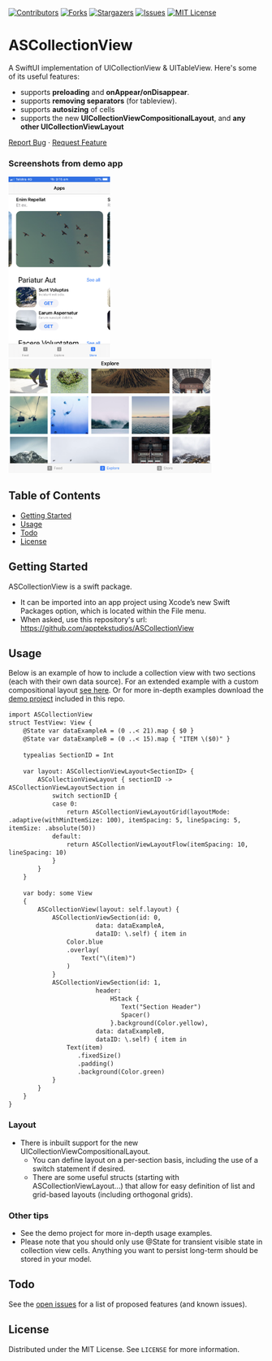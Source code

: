 [![Contributors][contributors-shield]][contributors-url]
[![Forks][forks-shield]][forks-url]
[![Stargazers][stars-shield]][stars-url]
[![Issues][issues-shield]][issues-url]
[![MIT License][license-shield]][license-url]

# ASCollectionView
A SwiftUI implementation of UICollectionView & UITableView. Here's some of its useful features:
 * supports **preloading** and **onAppear/onDisappear**.
 * supports **removing separators** (for tableview).
 * supports **autosizing** of cells
 * supports the new **UICollectionViewCompositionalLayout**, and **any other UICollectionViewLayout**

<a href="https://github.com/apptekstudios/ASCollectionView/issues">Report Bug</a>  ·  <a href="https://github.com/apptekstudios/ASCollectionView/issues">Request Feature</a>

### Screenshots from demo app
<img src="/readmeAssets/demo2.PNG" width="200"><img src="/readmeAssets/demo1.PNG" width="400">

## Table of Contents
* [Getting Started](#getting-started)
* [Usage](#usage)
* [Todo](#todo)
* [License](#license)


## Getting Started
ASCollectionView is a swift package.
 * It can be imported into an app project using Xcode’s new Swift Packages option, which is located within the File menu.
 * When asked, use this repository's url: https://github.com/apptekstudios/ASCollectionView

## Usage
Below is an example of how to include a collection view with two sections (each with their own data source). For an extended example with a custom compositional layout [see here](/readmeAssets/SampleUsage.swift). Or for more in-depth examples download the [demo project](/Demo/) included in this repo.
```
import ASCollectionView
struct TestView: View {
	@State var dataExampleA = (0 ..< 21).map { $0 }
	@State var dataExampleB = (0 ..< 15).map { "ITEM \($0)" }
	
	typealias SectionID = Int
	
	var layout: ASCollectionViewLayout<SectionID> {
		ASCollectionViewLayout { sectionID -> ASCollectionViewLayoutSection in
			switch sectionID {
			case 0:
				return ASCollectionViewLayoutGrid(layoutMode: .adaptive(withMinItemSize: 100), itemSpacing: 5, lineSpacing: 5, itemSize: .absolute(50))
			default:
				return ASCollectionViewLayoutFlow(itemSpacing: 10, lineSpacing: 10)
			}
		}
	}
	
	var body: some View
	{
		ASCollectionView(layout: self.layout) {
			ASCollectionViewSection(id: 0,
						data: dataExampleA,
						dataID: \.self) { item in
				Color.blue
				.overlay(
					Text("\(item)")
				)
			}
			ASCollectionViewSection(id: 1,
						header:
							HStack {
							   Text("Section Header")
							   Spacer()
							}.background(Color.yellow),
						data: dataExampleB,
						dataID: \.self) { item in
				Text(item)
				   .fixedSize()
				   .padding()
				   .background(Color.green)
			}
		}
	}
}
```

### Layout
 * There is inbuilt support for the new UICollectionViewCompositionalLayout.
   * You can define layout on a per-section basis, including the use of a switch statement if desired.
   * There are some useful structs (starting with ASCollectionViewLayout...) that allow for easy definition of list and grid-based layouts (including orthogonal grids).

### Other tips
 * See the demo project for more in-depth usage examples.
 * Please note that you should only use @State for transient visible state in collection view cells. Anything you want to persist long-term should be stored in your model.

## Todo
See the [open issues](https://github.com/apptekstudios/ASCollectionView/issues) for a list of proposed features (and known issues).

## License
Distributed under the MIT License. See `LICENSE` for more information.


<!-- MARKDOWN LINKS & IMAGES -->
<!-- https://www.markdownguide.org/basic-syntax/#reference-style-links -->
[contributors-shield]: https://img.shields.io/github/contributors/apptekstudios/ASCollectionView.svg?style=flat-square
[contributors-url]: https://github.com/apptekstudios/ASCollectionView/graphs/contributors
[forks-shield]: https://img.shields.io/github/forks/apptekstudios/ASCollectionView.svg?style=flat-square
[forks-url]: https://github.com/apptekstudios/ASCollectionView/network/members
[stars-shield]: https://img.shields.io/github/stars/apptekstudios/ASCollectionView.svg?style=flat-square
[stars-url]: https://github.com/apptekstudios/ASCollectionView/stargazers
[issues-shield]: https://img.shields.io/github/issues/apptekstudios/ASCollectionView.svg?style=flat-square
[issues-url]: https://github.com/apptekstudios/ASCollectionView/issues
[license-shield]: https://img.shields.io/github/license/apptekstudios/ASCollectionView.svg?style=flat-square
[license-url]: https://github.com/apptekstudios/ASCollectionView/blob/master/LICENSE
[product-screenshot]: images/screenshot.png
